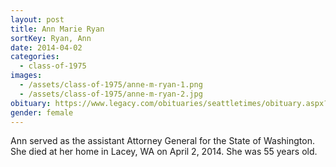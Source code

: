```yaml
---
layout: post
title: Ann Marie Ryan
sortKey: Ryan, Ann
date: 2014-04-02
categories:
  - class-of-1975
images:
  - /assets/class-of-1975/anne-m-ryan-1.png
  - /assets/class-of-1975/anne-m-ryan-2.jpg
obituary: https://www.legacy.com/obituaries/seattletimes/obituary.aspx?n=ann-m-ryan&pid=170871715
gender: female
---
```

Ann served as the assistant Attorney General for the State of Washington. She died at her home in Lacey, WA on April 2, 2014. She was 55 years old.
